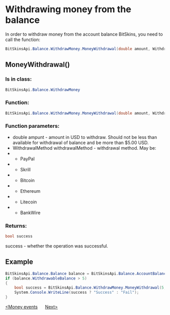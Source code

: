 ﻿# Withdrawing money from the balance

In order to withdraw money from the account balance BitSkins, you need to call the function:

```csharp
BitSkinsApi.Balance.WithdrawMoney.MoneyWithdrawal(double amount, WithdrawalMethod withdrawalMethod);
```

## MoneyWithdrawal()

### Is in class:

```csharp
BitSkinsApi.Balance.WithdrawMoney
```

### Function:

```csharp
BitSkinsApi.Balance.WithdrawMoney.MoneyWithdrawal(double amount, WithdrawalMethod withdrawalMethod);
```

### Function parameters:

* double ampunt - amount in USD to withdraw. Should not be less than available for withdrawal of balance and be more than $5.00 USD.
* WithdrawalMethod withdrawalMethod - withdrawal method. May be:
* * PayPal
* * Skrill
* * Bitcoin
* * Ethereum
* * Litecoin
* * BankWire

### Returns:

```csharp
bool success
```

success - whether the operation was successful.

## Example

```csharp
BitSkinsApi.Balance.Balance balance = BitSkinsApi.Balance.AccountBalance.GetAccountBalance();
if (balance.WithdrawableBalance > 5)
{
    bool success = BitSkinsApi.Balance.WithdrawMoney.MoneyWithdrawal(5, BitSkinsApi.Balance.WithdrawMoney.WithdrawalMethod.PayPal);
    System.Console.WriteLine(success ? "Success" : "Fail");
}
```

[<Money events](https://github.com/Captious99/BitSkinsApi/blob/master/docs/eng/balance/money_events.md) &nbsp;&nbsp;&nbsp;&nbsp; [Next>]()